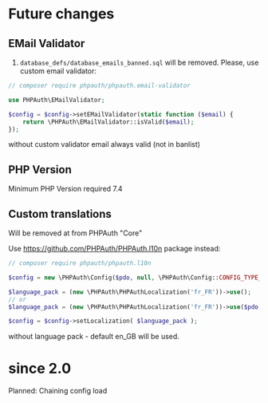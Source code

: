 # Future changes

## EMail Validator

1. `database_defs/database_emails_banned.sql` will be removed. Please, use custom email validator:

```php
// composer require phpauth/phpauth.email-validator

use PHPAuth\EMailValidator;

$config = $config->setEMailValidator(static function ($email) {
    return \PHPAuth\EMailValidator::isValid($email);
});
```

without custom validator email always valid (not in banlist)

## PHP Version

Minimum PHP Version required 7.4

## Custom translations

Will be removed at from PHPAuth "Core"

Use https://github.com/PHPAuth/PHPAuth.l10n package instead:

```php
// composer require phpauth/phpauth.l10n

$config = new \PHPAuth\Config($pdo, null, \PHPAuth\Config::CONFIG_TYPE_SQL);

$language_pack = (new \PHPAuth\PHPAuthLocalization('fr_FR'))->use();
// or
$language_pack = (new \PHPAuth\PHPAuthLocalization('fr_FR'))->use($pdo, 'custom_localization_table');

$config = $config->setLocalization( $language_pack );
```

without language pack - default en_GB will be used.

# since 2.0

Planned: Chaining config load





